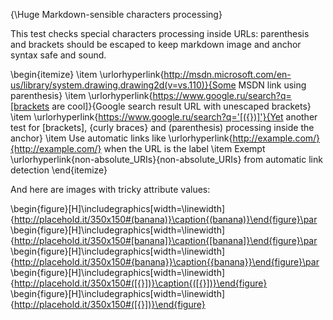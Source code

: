 {\Huge Markdown-sensible characters processing}

This test checks special characters processing inside URLs: parenthesis and
brackets should be escaped to keep markdown image and anchor syntax safe and
sound.

\begin{itemize}
\item \urlorhyperlink{http://msdn.microsoft.com/en-us/library/system.drawing.drawing2d(v=vs.110)}{Some MSDN link using parenthesis}
\item \urlorhyperlink{https://www.google.ru/search?q=[brackets are cool]}{Google search result URL with unescaped brackets}
\item \urlorhyperlink{https://www.google.ru/search?q='[({})]'}{Yet another test for [brackets], {curly braces} and (parenthesis) processing inside the anchor}
\item Use automatic links like \urlorhyperlink{http://example.com/}{http://example.com/} when the URL is the label
\item Exempt \urlorhyperlink{non-absolute_URIs}{non-absolute_URIs} from automatic link detection
\end{itemize}

And here are images with tricky attribute values:

\begin{figure}[H]\includegraphics[width=\linewidth]{http://placehold.it/350x150#(banana)}\caption{(banana)}\end{figure}\par
\begin{figure}[H]\includegraphics[width=\linewidth]{http://placehold.it/350x150#[banana]}\caption{[banana]}\end{figure}\par
\begin{figure}[H]\includegraphics[width=\linewidth]{http://placehold.it/350x150#{banana}}\caption{{banana}}\end{figure}\par
\begin{figure}[H]\includegraphics[width=\linewidth]{http://placehold.it/350x150#([{}])}\caption{([{}])}\end{figure}
\begin{figure}[H]\includegraphics[width=\linewidth]{http://placehold.it/350x150#([{}])}\end{figure}


